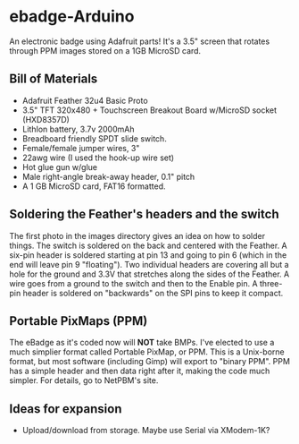# ebadge-Arduino
An electronic badge using Adafruit parts!  It's a 3.5" screen that rotates through PPM images stored on a 1GB MicroSD card.

## Bill of Materials

* Adafruit Feather 32u4 Basic Proto
* 3.5" TFT 320x480 + Touchscreen Breakout Board w/MicroSD socket (HXD8357D)
* LithIon battery, 3.7v 2000mAh
* Breadboard friendly SPDT slide switch.
* Female/female jumper wires, 3"
* 22awg wire (I used the hook-up wire set)
* Hot glue gun w/glue
* Male right-angle break-away header, 0.1" pitch
* A 1 GB MicroSD card, FAT16 formatted.

## Soldering the Feather's headers and the switch

The first photo in the images directory gives an idea on how to solder things.  The switch is soldered on the back and centered with the Feather.  A six-pin header is soldered starting at pin 13 and going to pin 6 (which in the end will leave pin 9 "floating").  Two individual headers are covering all but a hole for the ground and 3.3V that stretches along the sides of the Feather.  A wire goes from a ground to the switch and then to the Enable pin.  A three-pin header is soldered on "backwards" on the SPI pins to keep it compact.

## Portable PixMaps (PPM)

The eBadge as it's coded now will **NOT** take BMPs.  I've elected to use a much simplier format called Portable PixMap, or PPM.  This is a Unix-borne format, but most software (including Gimp) will export to "binary PPM".  PPM has a simple header and then data right after it, making the code much simpler.  For details, go to NetPBM's site.

## Ideas for expansion

* Upload/download from storage.  Maybe use Serial via XModem-1K?
